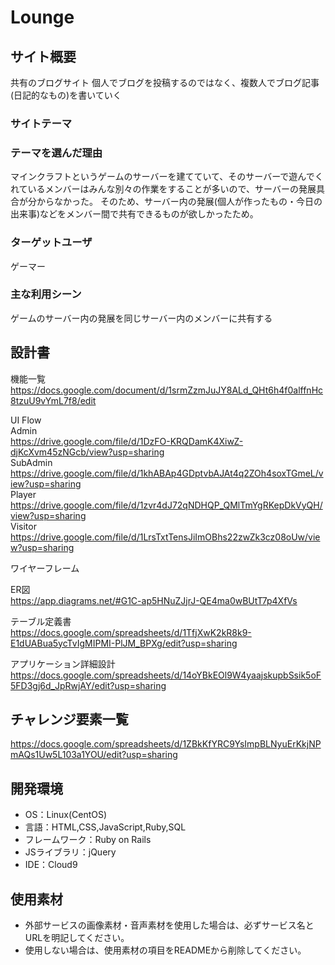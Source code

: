 # Lounge

## サイト概要
共有のブログサイト
個人でブログを投稿するのではなく、複数人でブログ記事(日記的なもの)を書いていく

### サイトテーマ

### テーマを選んだ理由
マインクラフトというゲームのサーバーを建てていて、そのサーバーで遊んでくれているメンバーはみんな別々の作業をすることが多いので、サーバーの発展具合が分からなかった。
そのため、サーバー内の発展(個人が作ったもの・今日の出来事)などをメンバー間で共有できるものが欲しかったため。

### ターゲットユーザ
ゲーマー

### 主な利用シーン
ゲームのサーバー内の発展を同じサーバー内のメンバーに共有する

## 設計書

機能一覧<br>
https://docs.google.com/document/d/1srmZzmJuJY8ALd_QHt6h4f0alffnHc8tzuU9vYmL7f8/edit

UI Flow<br>
Admin<br>
https://drive.google.com/file/d/1DzFO-KRQDamK4XiwZ-djKcXvm45zNGcb/view?usp=sharing<br>
SubAdmin<br>
https://drive.google.com/file/d/1khABAp4GDptvbAJAt4q2ZOh4soxTGmeL/view?usp=sharing<br>
Player<br>
https://drive.google.com/file/d/1zvr4dJ72qNDHQP_QMlTmYgRKepDkVyQH/view?usp=sharing<br>
Visitor<br>
https://drive.google.com/file/d/1LrsTxtTensJiImOBhs22zwZk3cz08oUw/view?usp=sharing

ワイヤーフレーム

ER図<br>
https://app.diagrams.net/#G1C-ap5HNuZJjrJ-QE4ma0wBUtT7p4XfVs

テーブル定義書<br>
https://docs.google.com/spreadsheets/d/1TfjXwK2kR8k9-E1dUABua5ycTvIgMIPMI-PlJM_BPXg/edit?usp=sharing

アプリケーション詳細設計<br>
https://docs.google.com/spreadsheets/d/14oYBkEOl9W4yaajskupbSsik5oF5FD3gj6d_JpRwjAY/edit?usp=sharing

## チャレンジ要素一覧
https://docs.google.com/spreadsheets/d/1ZBkKfYRC9YsImpBLNyuErKkjNPmAQs1Uw5L103a1YOU/edit?usp=sharing

## 開発環境
- OS：Linux(CentOS)
- 言語：HTML,CSS,JavaScript,Ruby,SQL
- フレームワーク：Ruby on Rails
- JSライブラリ：jQuery
- IDE：Cloud9

## 使用素材
- 外部サービスの画像素材・音声素材を使用した場合は、必ずサービス名とURLを明記してください。
- 使用しない場合は、使用素材の項目をREADMEから削除してください。
